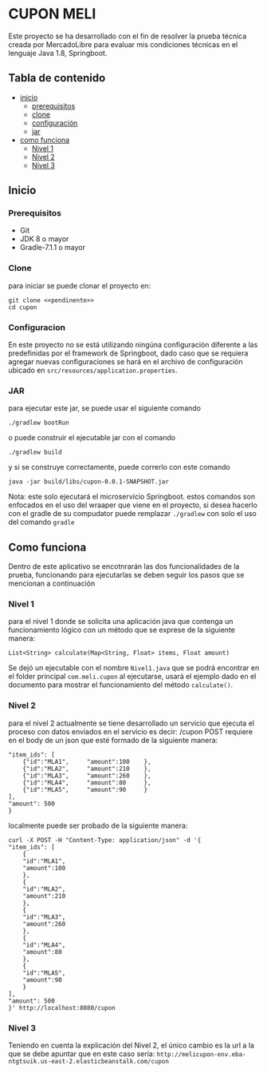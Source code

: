 # CUPON MELI

Este proyecto se ha desarrollado con el fin de resolver la prueba técnica creada por MercadoLibre para evaluar 
mis condiciones técnicas en el lenguaje Java 1.8, Springboot.

## Tabla de contenido

- [inicio](#inicio)
  - [prerequisitos](#prerequisitos)
  - [clone](#clone)
  - [configuración](#configuracion)
  - [jar](#jar)
- [como funciona](#como-funciona)
  - [Nivel 1](#nivel-1)
  - [Nivel 2](#nivel-2)
  - [Nivel 3](#nivel-3)

## Inicio

### Prerequisitos
* Git
* JDK 8 o mayor
* Gradle-7.1.1 o mayor

### Clone
para iniciar se puede clonar el proyecto en:
```
git clone <<pendinente>>
cd cupon
```

### Configuracion
En este proyecto no se está utilizando ningúna configuración diferente a las predefinidas por el framework de Springboot, dado caso que se requiera agregar nuevas configuraciones se hará en el archivo de configuración ubicado en `src/resources/application.properties`.


### JAR

para ejecutar este jar, se puede usar el siguiente comando

```
./gradlew bootRun
```
o puede construir el ejecutable jar con el comando

```
./gradlew build
```

y si se construye correctamente, puede correrlo con este comando

```
java -jar build/libs/cupon-0.0.1-SNAPSHOT.jar
```

Nota: este solo ejecutará el microservicio Springboot.
estos comandos son enfocados en el uso del wraaper que viene en el proyecto, si desea hacerlo con el gradle de su compudator puede remplazar `./gradlew` con solo el uso del comando `gradle`


## Como funciona

Dentro de este aplicativo se encotnrarán las dos funcionalidades de la prueba, funcionando para ejecutarlas se deben seguir los pasos que se mencionan a continuación

### Nivel 1
para el nivel 1 donde se solicita una aplicación java que contenga un funcionamiento lógico con un método que se exprese de la siguiente manera:

```
List<String> calculate(Map<String, Float> items, Float amount)
```

Se dejó un ejecutable con el nombre `Nivel1.java` que se podrá encontrar en el folder principal `com.meli.cupon` al ejecutarse, usará el ejemplo dado en el documento para mostrar el funcionamiento del método `calculate()`.

### Nivel 2
para el nivel 2 actualmente se tiene desarrollado un servicio que ejecuta el proceso con datos enviados en el servicio es decir:
/cupon POST requiere en el body de un json que esté formado de la siguiente manera:

```
"item_ids": [
    {"id":"MLA1",     "amount":100    },
    {"id":"MLA2",     "amount":210    },
    {"id":"MLA3",     "amount":260    },
    {"id":"MLA4",     "amount":80     },
    {"id":"MLA5",     "amount":90     }
],
"amount": 500
}
```

localmente puede ser probado de la siguiente manera:

```
curl -X POST -H "Content-Type: application/json" -d '{
"item_ids": [
    {
    "id":"MLA1", 
    "amount":100
    },
    {
    "id":"MLA2", 
    "amount":210
    },
    {
    "id":"MLA3", 
    "amount":260
    },
    {
    "id":"MLA4", 
    "amount":80
    },
    {
    "id":"MLA5", 
    "amount":90
    }
],
"amount": 500
}' http://localhost:8080/cupon
```

### Nivel 3
Teniendo en cuenta la explicación del Nivel 2, el único cambio es la url a la que se debe apuntar que en este caso sería:
`http://melicupon-env.eba-ntgtsuik.us-east-2.elasticbeanstalk.com/cupon`